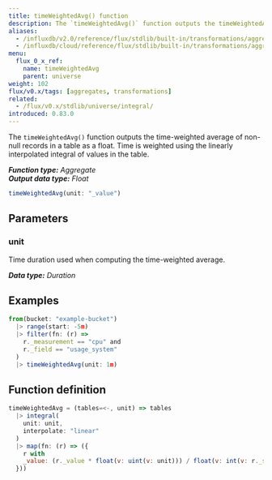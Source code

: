 ```yaml
---
title: timeWeightedAvg() function
description: The `timeWeightedAvg()` function outputs the timeWeightedAvg of non-null records as a float.
aliases:
  - /influxdb/v2.0/reference/flux/stdlib/built-in/transformations/aggregates/timeweightedavg/
  - /influxdb/cloud/reference/flux/stdlib/built-in/transformations/aggregates/timeweightedavg/
menu:
  flux_0_x_ref:
    name: timeWeightedAvg
    parent: universe
weight: 102
flux/v0.x/tags: [aggregates, transformations]
related:
  - /flux/v0.x/stdlib/universe/integral/
introduced: 0.83.0
---
```


The `timeWeightedAvg()` function outputs the time-weighted average of non-null records
in a table as a float.
Time is weighted using the linearly interpolated integral of values in the table.

_**Function type:** Aggregate_  
_**Output data type:** Float_

```js
timeWeightedAvg(unit: "_value")
```

## Parameters

### unit
Time duration used when computing the time-weighted average.

_**Data type:** Duration_

## Examples
```js
from(bucket: "example-bucket")
  |> range(start: -5m)
  |> filter(fn: (r) =>
    r._measurement == "cpu" and
    r._field == "usage_system"
  )
  |> timeWeightedAvg(unit: 1m)
```

## Function definition
```js
timeWeightedAvg = (tables=<-, unit) => tables
  |> integral(
    unit: unit,
    interpolate: "linear"
  )
  |> map(fn: (r) => ({
    r with
    _value: (r._value * float(v: uint(v: unit))) / float(v: int(v: r._stop) - int(v: r._start))
  }))
```
